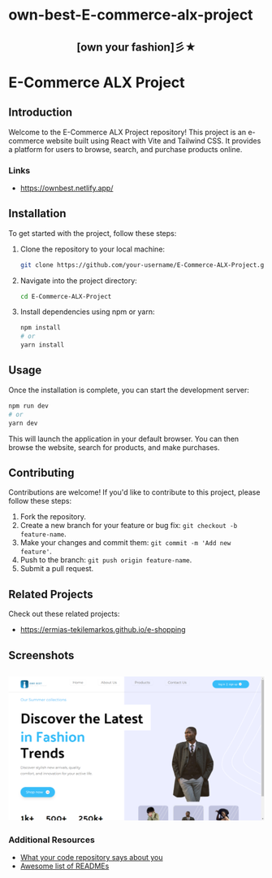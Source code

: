 # own-best-E-commerce-alx-project

<h2 align='center'> [own your fashion]彡★ </h2>


# E-Commerce ALX Project

## Introduction
Welcome to the E-Commerce ALX Project repository! This project is an e-commerce website built using React with Vite and Tailwind CSS. It provides a platform for users to browse, search, and purchase products online. 

### Links
- https://ownbest.netlify.app/

## Installation
To get started with the project, follow these steps:
1. Clone the repository to your local machine:
   ```bash
   git clone https://github.com/your-username/E-Commerce-ALX-Project.git
   ```
2. Navigate into the project directory:
   ```bash
   cd E-Commerce-ALX-Project
   ```
3. Install dependencies using npm or yarn:
   ```bash
   npm install
   # or
   yarn install
   ```

## Usage
Once the installation is complete, you can start the development server:
```bash
npm run dev
# or
yarn dev
```
This will launch the application in your default browser. You can then browse the website, search for products, and make purchases.

## Contributing
Contributions are welcome! If you'd like to contribute to this project, please follow these steps:
1. Fork the repository.
2. Create a new branch for your feature or bug fix: `git checkout -b feature-name`.
3. Make your changes and commit them: `git commit -m 'Add new feature'`.
4. Push to the branch: `git push origin feature-name`.
5. Submit a pull request.

## Related Projects
Check out these related projects:
- https://ermias-tekilemarkos.github.io/e-shopping

## Screenshots
![leetcode image](Home.png)
---

### Additional Resources
- [What your code repository says about you](https://www.freecodecamp.org/news/what-your-github-repo-readme-says-about-you/)
- [Awesome list of READMEs](https://github.com/matiassingers/awesome-readme)
